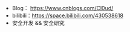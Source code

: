 
- Blog： https://www.cnblogs.com/Cl0ud/
- bilibili：https://space.bilibili.com/430538618
- 安全开发 && 安全研究 
